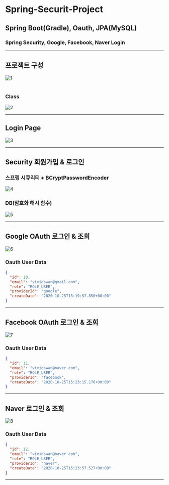 # Spring-Securit-Project
## Spring Boot(Gradle), Oauth, JPA(MySQL)
### Spring Security, Google, Facebook, Naver Login
- - -

## 프로젝트 구성

![1](/src/main/resources/static/201026-1.png)<br><br>

### Class
![2](/src/main/resources/static/201026-2.png)<br>

- - -

## Login Page

![3](/src/main/resources/static/201026-3.png)<br>

- - -

## Security 회원가입 & 로그인
### 스프링 시큐리티 + BCryptPasswordEncoder

![4](/src/main/resources/static/201026-4.gif)<br>


### DB(암호화 해시 함수)
![5](/src/main/resources/static/201026-5.png)<br>

- - -

## Google OAuth 로그인 & 조회
![6](/src/main/resources/static/201026-6.gif)<br>

### Oauth User Data
```json
{
  "id": 10,
  "email": "vividswan@gmail.com",
  "role": "ROLE_USER",
  "providerId": "google",
  "createDate": "2020-10-25T15:19:57.850+00:00"
}
```

- - -

## Facebook OAuth 로그인 & 조회
![7](/src/main/resources/static/201026-7.gif)<br>

### Oauth User Data

```json
{
  "id": 11,
  "email": "vividswan@naver.com",
  "role": "ROLE_USER",
  "providerId": "facebook",
  "createDate": "2020-10-25T15:23:15.176+00:00"
}
```

- - -

## Naver 로그인 & 조회
![8](/src/main/resources/static/201026-8.gif)<br>

### Oauth User Data
```json
{
  "id": 12,
  "email": "vividswan@naver.com",
  "role": "ROLE_USER",
  "providerId": "naver",
  "createDate": "2020-10-25T15:23:57.527+00:00"
}
```

- - -
